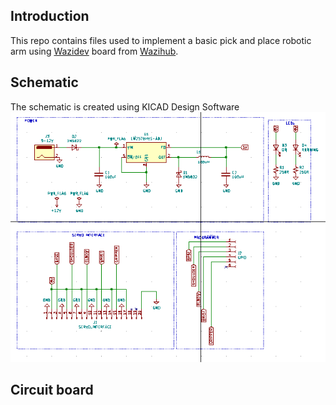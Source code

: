 ## Introduction
This repo contains files used to implement a basic pick and place robotic arm using 
[Wazidev](https://diy.waziup.io/sensors/WaziDev_board/WaziDev.html) board from [Wazihub](https://wazihub.com/).


## Schematic
The schematic is created using KICAD Design Software
![Controller Schematic](./hardware/design_files/robotic_controller.png)

## Circuit board


